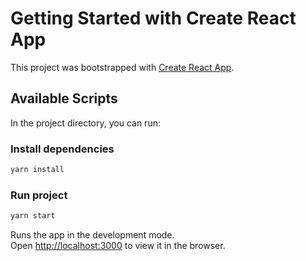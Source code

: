 # Getting Started with Create React App

This project was bootstrapped with [Create React App](https://github.com/facebook/create-react-app).

## Available Scripts

In the project directory, you can run:

### Install dependencies
```sh
yarn install
```

### Run project
```sh
yarn start
```

Runs the app in the development mode.\
Open [http://localhost:3000](http://localhost:3000) to view it in the browser.
